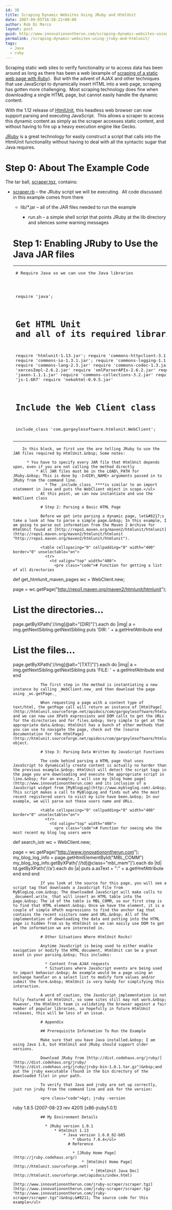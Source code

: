 ```yaml
---
id: 38
title: Scraping Dynamic Websites Using JRuby and HtmlUnit
date: 2007-09-05T16:58:21+00:00
author: Rob Di Marco
layout: post
guid: http://www.innovationontherun.com/scraping-dynamic-websites-using-jruby-and-htmlunit/
permalink: /scraping-dynamic-websites-using-jruby-and-htmlunit/
tags:
  - Java
  - ruby
---
```

Scraping static web sites to verify functionality or to access data has been around as long as there has been a web (example of [scraping of a static web&nbsp;page with Ruby](http://muharem.wordpress.com/2007/09/04/scrape-the-web-with-ruby/)).&nbsp; But with the advent of AJAX and other techniques that use JavaScript to dynamically insert HTML into a web page, scraping has gotten more challenging.&nbsp; Most scraping technology does fine when downloading a single HTML page, but cannot easily handle the dynamic content.

With the 1.12 release of [HtmlUnit](http://htmlunit.sourceforge.net), this&nbsp;headless web browser can now support parsing and executing JavaScript.&nbsp; This allows a scraper to access this dynamic content as simply as the scraper accesses static content, and without having to fire up a heavy execution engine like Gecko.

[JRuby](http://jruby.codehaus.org) is a great technology for easily construct a script that calls into the HtmlUnit functionality without having to deal with all the syntactic sugar that Java requires.</p> 

# Step 0: About The Example Code

The tar ball, [scraper.tgz](http://www.innovationontherun.com/jruby-scraper/scraper.tgz), contains:

  * [scraper.rb](http://www.innovationontherun.com/jruby-scraper/scraper.rb) &#8211; the JRuby script we will be executing.&nbsp; All code discussed in this example comes from there 
      * lib/*.jar &#8211; all of the JAR files needed to run the example 
          * run.sh &#8211; a simple shell script that&nbsp;points JRuby at the lib directory and silences some warning messages</ul> 
        # Step 1: Enabling JRuby to Use the Java JAR files
        
        <table cellspacing="0" cellpadding="0" width="451" border="0" unselectable="on">
          <tr>
            <td valign="top" width="449">
              <pre class="code"># Require Java so we can use the Java libraries
require 'java';

# Get HTML Unit and all of its required libraries
require 'htmlunit-1.13.jar';
require 'commons-httpclient-3.1.jar';
require 'commons-io-1.3.1.jar';
require 'commons-logging-1.1.jar';
require 'commons-lang-2.3.jar'
require 'commons-codec-1.3.jar'
require 'xercesImpl-2.6.2.jar'
require 'xmlParserAPIs-2.6.2.jar'
require 'jaxen-1.1.1.jar'
require 'commons-collections-3.2.jar'
require 'js-1.6R7'
require 'nekohtml-0.9.5.jar'

# Include the Web Client class
include_class 'com.gargoylesoftware.htmlunit.WebClient';</pre>
            </td>
          </tr>
        </table>
        
        In this block, we first use the are telling JRuby to use the JAR files required by HtmlUnit.&nbsp; Some notes:
        
          * You have to specify every JAR file that HtmlUnit depends upon, even if you are not calling the method directly 
              * All JAR files must be in the LOAD\_PATH for JRuby.&nbsp; This is done by -I<DIR\_NAME> arguments passed in to JRuby from the command line. 
                  * The _include_class_ ****is similar to an import statement in Java and puts the WebClient object in scope.</ul> 
                At this point, we can now instantiate and use the WebClient class
                
                # Step 2: Parsing a Basic HTML Page
                
                Before we get into parsing a dynamic page, let&#8217;s take a look at how to parse a simple page.&nbsp; In this example, I am going to parse out information from the Maven 2 Archive for HtmlUnit found at [http://repo1.maven.org/maven2/htmlunit/htmlunit](http://repo1.maven.org/maven2/htmlunit/htmlunit "http://repo1.maven.org/maven2/htmlunit/htmlunit").
                
                <table cellspacing="0" cellpadding="0" width="400" border="0" unselectable="on">
                  <tr>
                    <td valign="top" width="400">
                      <pre class="code"># Function for getting a list of all directories
def get_htmlunit_maven_pages
  wc = WebClient.new;

  page = wc.getPage("http://repo1.maven.org/maven2/htmlunit/htmlunit");

  # List the directories...
  page.getByXPath('//img[@alt="[DIR]"]').each do |img|
    a = img.getNextSibling.getNextSibling
    puts 'DIR: ' + a.getHrefAttribute
  end

  # List the files...
  page.getByXPath('//img[@alt="[TXT]"]').each do |img|
    a = img.getNextSibling.getNextSibling
    puts 'FILE: ' + a.getHrefAttribute
  end
end</pre>
                    </td>
                  </tr>
                </table>
                
                The first step in the method is instantiating a new instance by calling _WebClient.new_ and then download the page using _wc.getPage._
                
                When requesting a page with a content type of text/html, the getPage call will return an instance of [HtmlPage](http://htmlunit.sourceforge.net/apidocs/com/gargoylesoftware/htmlunit/html/HtmlPage.html), and we can now use XPath expressions and DOM calls to get the URLs for the directories and for files.&nbsp; Very simple to get at the appropriate data.&nbsp; HtmlUnit has a bunch of other methods that you can use to navigate the page, check out the [source documentation for the HtmlPage](http://htmlunit.sourceforge.net/apidocs/com/gargoylesoftware/htmlunit/html/HtmlPage.html) object.
                
                # Step 3: Parsing Data Written By JavaScript Functions
                
                The code behind parsing a HTML page that uses JavaScript to dynamically create content is actually no harder than the previous example.&nbsp; HtmlUnit will detect the script tags in the page you are downloading and execute the appropriate script in line.&nbsp; For an example, I will use my [blog home page](http://www.innovationontherun.com) and its inclusion of a JavaScript widget from [MyBlogLog](http://www.mybloglog.com).&nbsp; This script makes a call to MyBlogLog and finds out who the most recent registered users to visit my site have been.&nbsp; In our example, we will parse out these users name and URLs.
                
                <table cellspacing="0" cellpadding="0" width="400" border="0" unselectable="on">
                  <tr>
                    <td valign="top" width="400">
                      <pre class="code"># Function for seeing who the most recent my blog log users were

def search_iotr
  wc = WebClient.new;

  page = wc.getPage("http://www.innovationontherun.com");
  my_blog_log_info = page.getHtmlElementById("MBL_COMM")
  my_blog_log_info.getByXPath('//td[@class="mbl_mem"]').each do |td|
    td.getByXPath('//a').each do |a|
      puts a.asText + ":" + a.getHrefAttribute
    end
  end
end
</pre>
                    </td>
                  </tr>
                </table>
                
                If you look at the source for this page, you will see a script tag that downloads a JavaScript file from MyBlogLog.com.&nbsp; The downloaded JavaScript will make calls to _document.write_ that will insert an HTML table into the page.&nbsp; The id of the table is MBL_COMM, so our first step is to find that HTML element.&nbsp; Once we have the element, it is a couple of simple XPath expressions to find the anchor tag that contains the recent visitors name and URL.&nbsp; All of the implementation of downloading the data and putting into the HTML page is hidden from us by HtmlUnit so we can easily use DOM to get at the information we are interested in.
                
                # Other Situations Where HtmlUnit Rocks!
                
                Anytime JavaScript is being used to either enable navigation or modify the HTML document, HtmlUnit can be a great asset in your parsing.&nbsp; This includes:
                
                  * Content from AJAX requests
                  * Situations where JavaScript events are being used to impact behavior.&nbsp; An example would be a page using an onChange handler on a select list to modify form values and/or submit the form.&nbsp; HtmlUnit is very handy for simplifying this interaction.
                
                A word of caution, the JavaScript implementation is not fully featured in HtmlUnit, so some sites still may not work.&nbsp; However, the HtmlUnit team is validating the browser against a fair number of popular libraries, so hopefully in future HtmlUnit releases, this will be less of an issue.
                
                # Appendix
                
                ## Prerequisite Information To Run the Example
                
                Make sure that you have Java installed.&nbsp; I am using Java 1.6, but HtmlUnit and JRuby should support older versions.
                
                Download JRuby from [http://dist.codehaus.org/jruby/](http://dist.codehaus.org/jruby/ "http://dist.codehaus.org/jruby/jruby-bin-1.0.1.tar.gz")&nbsp;and put the jruby executable (found in the bin directory of the downloaded file) in your path.
                
                To verify that Java and jruby are set up correctly, just run jruby from the command line and ask for the version:
                
                <pre class="code">&gt; jruby -version 
ruby 1.8.5 (2007-08-23 rev 4201) [x86-jruby1.0.1]</pre>
                
                ## My Environment Details
                
                  * JRuby version 1.0.1 
                      * HtmlUnit 1.13 
                          * Java version 1.6.0_02-b05 
                              * Ubuntu 7.0.4</ul> 
                            # Reference
                            
                              * [JRuby Home Page](http://jruby.codehaus.org/) 
                                  * [HtmlUnit Home Page](http://htmlunit.sourceforge.net) 
                                      * [HtmlUnit Java Doc](http://htmlunit.sourceforge.net/apidocs/index.html) 
                                          * [http://www.innovationontherun.com/jruby-scraper/scraper.tgz](http://www.innovationontherun.com/jruby-scraper/scraper.tgz "http://www.innovationontherun.com/jruby-scraper/scraper.tgz")&nbsp;&#8211; The source code for this example</ul>